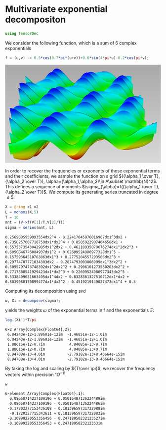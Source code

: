 
# Multivariate exponential decompositon


```julia
using TensorDec
```

We consider the following function, which is a sum of 6 complex exponentials 


```julia
f = (u,v) -> 0.5*cos(0.7*pi*(u+v))+0.6*sin(4*pi*u)-0.2*cos(pi*v);
```

![waves](waves.png)

In order to recover the frequencies or exponents of these exponential terms and their coefficients, we sample the function on a grid $({\alpha_1 \over T}, {\alpha_2 \over T}), \alpha=(\alpha_1,\alpha_2)\in A\subset \mathbb{N}^2$. This defines a sequence of moments $\sigma_{\alpha}=f({\alpha_1 \over T}, {\alpha_2 \over T})$. We compute its generating series truncated in degree $\leq 5$.


```julia
X = @ring x1 x2
L = monoms(X,5)
T = 10
mnt = (V->f(V[1]/T,V[2]/T))
sigma = series(mnt, L)
```




    0.2569085959993554dx2^4 - 0.22417045976016967dx1^3dx2 + 0.7358257607718759dx1*dx2^4 + 0.8585922907464658dx1 + 0.5575373543042985dx1^2dx2 + 0.46210935078676274dx1^2dx2^3 + 0.6050846776084937dx1^2 + 0.02699524986977328dx1^5 - 0.15759364518763863dx1^3 + 0.2775204557293506dx2^3 + 0.29774707771034303dx2 - 0.2874793003806999dx1^3dx2^2 + 0.5095797473748392dx1^2dx2^2 + 0.2906101273580203dx2^2 + 0.7717888541929423dx1*dx2^3 + 0.22699524986977343dx2^5 - 0.5338499631663495dx1^4dx2 + 0.8328361327510712dx1*dx2 + 0.8039080170899477dx1*dx2^2 - 0.4519219149027473dx1^4 + 0.3



Computing its decomposition using svd


```julia
w, Xi = decompose(sigma);
```

yields the weights $\omega$ of the exponential terms in f and the exponentials $\Xi$:


```julia
log.(Xi')*T/pi
```




    6×2 Array{Complex{Float64},2}:
     6.84243e-12+1.89601e-12im  -1.46851e-12-1.0im        
     6.84243e-12-1.89601e-12im  -1.46851e-12+1.0im        
     1.88616e-12-0.7im           4.84085e-13-0.7im        
     1.88616e-12+0.7im           4.84085e-13+0.7im        
     8.94708e-13-4.0im          -2.79182e-13+8.46664e-15im
     8.94708e-13+4.0im          -2.79182e-13-8.46664e-15im



By taking the log and scaling by ${T\over \pi}$, we recover the frequency vectors within precision $1O^{-11}$. 


```julia
w
```




    6-element Array{Complex{Float64},1}:
      0.08650714237109196 + 0.05016487136224489im
      0.08650714237109196 - 0.05016487136224486im
     -0.17203277153436108 - 0.18139659731722088im
      -0.1720327715343611 + 0.18139659731722083im
     -0.16999220553356456 - 0.24718950232123527im
     -0.16999220553356453 + 0.2471895023212353im 


